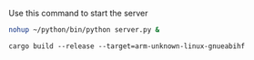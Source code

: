 Use this command to start the server
```sh
nohup ~/python/bin/python server.py &
```

```
cargo build --release --target=arm-unknown-linux-gnueabihf
```
